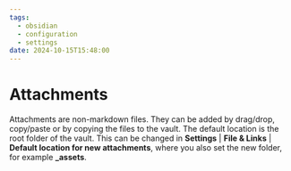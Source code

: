 ```yaml
---
tags:
  - obsidian
  - configuration
  - settings
date: 2024-10-15T15:48:00
---
```

# Attachments
Attachments are non-markdown files. They can be added by drag/drop, copy/paste or by copying the files to the vault.
The default location is the root folder of the vault.
This can be changed in **Settings** | **File & Links** | **Default location for new attachments**, where you also set the new folder, for example **_assets**.



